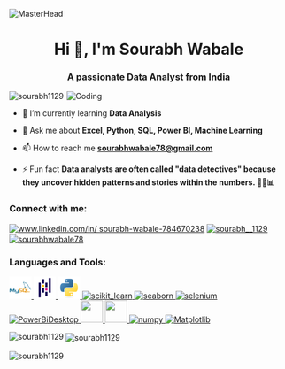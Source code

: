 ![MasterHead](https://visme.co/blog/wp-content/uploads/2020/06/animated-interactive-infographics-header-wide.gif)

<h1 align="center">Hi 👋, I'm Sourabh Wabale</h1>
<h3 align="center">A passionate Data Analyst from India</h3>
<img align="right" alt="Coding" width="400" src="https://indoanalytica.com/static/images/data-science-1.gif">


<p align="left"> <img src="https://komarev.com/ghpvc/?username=sourabh1129&label=Profile%20views&color=0e75b6&style=flat" alt="sourabh1129" /> </p>

- 🌱 I’m currently learning **Data Analysis**

- 💬 Ask me about **Excel, Python, SQL, Power BI, Machine Learning**

- 📫 How to reach me **sourabhwabale78@gmail.com**

- ⚡ Fun fact **Data analysts are often called "data detectives" because they uncover hidden patterns and stories within the numbers. 🕵️‍♂️📊**

<h3 align="left">Connect with me:</h3>
<p align="left">
<a href="https://linkedin.com/in/www.linkedin.com/in/ sourabh-wabale-784670238" target="blank"><img align="center" src="https://raw.githubusercontent.com/rahuldkjain/github-profile-readme-generator/master/src/images/icons/Social/linked-in-alt.svg" alt="www.linkedin.com/in/ sourabh-wabale-784670238" height="30" width="40" /></a>
<a href="https://instagram.com/sourabh__1129" target="blank"><img align="center" src="https://raw.githubusercontent.com/rahuldkjain/github-profile-readme-generator/master/src/images/icons/Social/instagram.svg" alt="sourabh__1129" height="30" width="40" /></a>
<a href="https://www.hackerrank.com/sourabhwabale78" target="blank"><img align="center" src="https://raw.githubusercontent.com/rahuldkjain/github-profile-readme-generator/master/src/images/icons/Social/hackerrank.svg" alt="sourabhwabale78" height="30" width="40" /></a>
</p>

<h3 align="left">Languages and Tools:</h3>
<p align="left"> <a href="https://www.mysql.com/" target="_blank" rel="noreferrer"> <img src="https://raw.githubusercontent.com/devicons/devicon/master/icons/mysql/mysql-original-wordmark.svg" alt="mysql" width="40" height="40"/> </a> <a href="https://pandas.pydata.org/" target="_blank" rel="noreferrer"> <img src="https://raw.githubusercontent.com/devicons/devicon/2ae2a900d2f041da66e950e4d48052658d850630/icons/pandas/pandas-original.svg" alt="pandas" width="40" height="40"/> </a> <a href="https://www.python.org" target="_blank" rel="noreferrer"> <img src="https://raw.githubusercontent.com/devicons/devicon/master/icons/python/python-original.svg" alt="python" width="40" height="40"/> </a> <a href="https://scikit-learn.org/" target="_blank" rel="noreferrer"> <img src="https://upload.wikimedia.org/wikipedia/commons/0/05/Scikit_learn_logo_small.svg" alt="scikit_learn" width="40" height="40"/> </a> <a href="https://seaborn.pydata.org/" target="_blank" rel="noreferrer"> <img src="https://seaborn.pydata.org/_images/logo-mark-lightbg.svg" alt="seaborn" width="40" height="40"/> </a> <a href="https://www.selenium.dev" target="_blank" rel="noreferrer"> <img src="https://raw.githubusercontent.com/detain/svg-logos/780f25886640cef088af994181646db2f6b1a3f8/svg/selenium-logo.svg" alt="selenium" width="40" height="40"/> </a> 
<a href="https://powerbi.microsoft.com/en-in/desktop/"  > <img src="https://user-images.githubusercontent.com/137817362/266267984-ab3e4a04-0d60-45e1-bf3a-57b038ee1427.png" height="40" alt="PowerBiDesktop" >
<a href="https://www.microsoft.com/en-in/microsoft-365/excel" > <img src="https://camo.githubusercontent.com/6210c820aedc56cac0ff68310216858a28e267c72fbdc89700167caafe3606f6/68747470733a2f2f696d672e69636f6e73382e636f6d2f666c75656e63792f34382f3030303030302f6d6963726f736f66742d657863656c2d323031392e706e67" width="40" height="40" > </a>
<a href="https://www.microsoft.com/en-us/microsoft-365/powerpoint" > <img src="https://camo.githubusercontent.com/c24d399e4e3f39d7d5a118314f185e5974d3eaeb05181054a0ea8bb34f3cc3f5/68747470733a2f2f696d672e69636f6e73382e636f6d2f636f6c6f722f34382f3030303030302f6d6963726f736f66742d706f776572706f696e742d323031392d2d76312e706e67" width="40" height="40" > </a>
<a href="https://numpy.org/doc/stable/index.html"> <img src="https://user-images.githubusercontent.com/137817362/266224257-b20f32fc-6cfe-48fe-8ef0-68c45373be61.png"  alt="numpy"  height="40" > </a>
<a href="https://matplotlib.org/stable/index.html" > <img src="https://user-images.githubusercontent.com/137817362/266225645-03569596-3262-411a-af13-1b678c60a2e1.png" alt="Matplotlib" width="40" height="40" > </a>
</p>

<p><img align="left" src="https://github-readme-stats.vercel.app/api/top-langs?username=sourabh1129&show_icons=true&locale=en&layout=compact" alt="sourabh1129" /></p>

<p>&nbsp;<img align="center" src="https://github-readme-stats.vercel.app/api?username=sourabh1129&show_icons=true&locale=en" alt="sourabh1129" /></p>

<p><img align="center" src="https://github-readme-streak-stats.herokuapp.com/?user=sourabh1129&" alt="sourabh1129" /></p>
